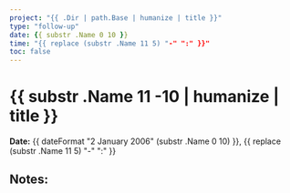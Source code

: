 ```yaml
---
project: "{{ .Dir | path.Base | humanize | title }}"
type: "follow-up"
date: {{ substr .Name 0 10 }}
time: "{{ replace (substr .Name 11 5) "-" ":" }}"
toc: false
---
```


# {{ substr .Name  11 -10 | humanize | title }}

**Date:** {{ dateFormat "2 January 2006" (substr .Name 0 10) }}, {{ replace (substr .Name 11 5) "-" ":" }}

## Notes:

